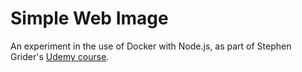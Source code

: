 # Simple Web Image

An experiment in the use of Docker with Node.js, as part of Stephen Grider's [Udemy course](https://www.udemy.com/course/docker-and-kubernetes-the-complete-guide).